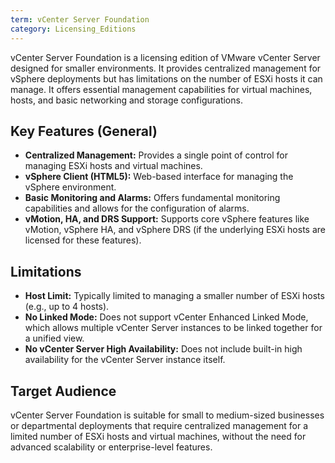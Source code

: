 ```yaml
---
term: vCenter Server Foundation
category: Licensing_Editions
---
```


vCenter Server Foundation is a licensing edition of VMware vCenter Server designed for smaller environments. It provides centralized management for vSphere deployments but has limitations on the number of ESXi hosts it can manage. It offers essential management capabilities for virtual machines, hosts, and basic networking and storage configurations.

## Key Features (General)

*   **Centralized Management:** Provides a single point of control for managing ESXi hosts and virtual machines.
*   **vSphere Client (HTML5):** Web-based interface for managing the vSphere environment.
*   **Basic Monitoring and Alarms:** Offers fundamental monitoring capabilities and allows for the configuration of alarms.
*   **vMotion, HA, and DRS Support:** Supports core vSphere features like vMotion, vSphere HA, and vSphere DRS (if the underlying ESXi hosts are licensed for these features).

## Limitations

*   **Host Limit:** Typically limited to managing a smaller number of ESXi hosts (e.g., up to 4 hosts).
*   **No Linked Mode:** Does not support vCenter Enhanced Linked Mode, which allows multiple vCenter Server instances to be linked together for a unified view.
*   **No vCenter Server High Availability:** Does not include built-in high availability for the vCenter Server instance itself.

## Target Audience

vCenter Server Foundation is suitable for small to medium-sized businesses or departmental deployments that require centralized management for a limited number of ESXi hosts and virtual machines, without the need for advanced scalability or enterprise-level features.
